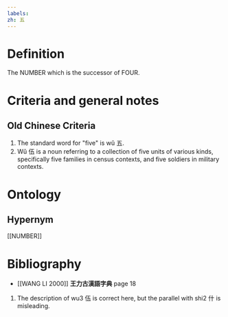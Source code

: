 ```yaml
---
labels: 
zh: 五
---
```


# Definition
The NUMBER which is the successor of FOUR.
# Criteria and general notes
## Old Chinese Criteria
1. The standard word for "five" is wǔ 五.
2. Wǔ 伍 is a noun referring to a collection of five units of various kinds, specifically five families in census contexts, and five soldiers in military contexts.
# Ontology

## Hypernym
[[NUMBER]]
# Bibliography
- [[WANG LI 2000]]
**王力古漢語字典** page 18
1. The description of wu3 伍 is correct here, but the parallel with shi2 什 is misleading.
